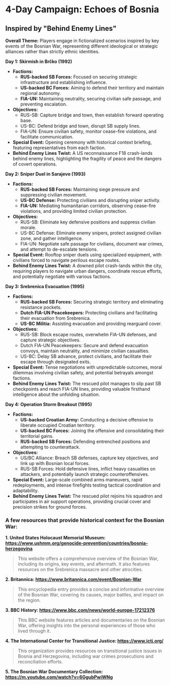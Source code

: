 # 4-Day Campaign: Echoes of Bosnia
## Inspired by "Behind Enemy Lines"

**Overall Theme:** Players engage in fictionalized scenarios inspired by key events of the Bosnian War, representing different ideological or strategic alliances rather than strictly ethnic identities.

**Day 1: Skirmish in Brčko (1992)**

* **Factions:**
    * **RUS-backed SB Forces:** Focused on securing strategic infrastructure and establishing influence.
    * **US-backed BC Forces:** Aiming to defend their territory and maintain regional autonomy.
    * **FIA-UN:** Maintaining neutrality, securing civilian safe passage, and preventing escalation.
* **Objectives:**
    * RUS-SB: Capture bridge and town, then establish forward operating base.
    * US-BC: Defend bridge and town, disrupt SB supply lines.
    * FIA-UN: Ensure civilian safety, monitor cease-fire violations, and facilitate communication.
* **Special Event:** Opening ceremony with historical context briefing, featuring representatives from each faction.
* **Behind Enemy Lines Twist:** A US reconnaissance F18 crash-lands behind enemy lines, highlighting the fragility of peace and the dangers of covert operations.


**Day 2: Sniper Duel in Sarajevo (1993)**

* **Factions:**
    * **RUS-backed SB Forces:** Maintaining siege pressure and suppressing civilian movement.
    * **US-BC Defense:** Protecting civilians and disrupting sniper activity.
    * **FIA-UN:** Mediating humanitarian corridors, observing cease-fire violations, and providing limited civilian protection.
* **Objectives:**
    * RUS-SB: Eliminate key defensive positions and suppress civilian morale.
    * US-BC Defense: Eliminate enemy snipers, protect assigned civilian zone, and gather intelligence.
    * FIA-UN: Negotiate safe passage for civilians, document war crimes, and attempt to de-escalate tensions.
* **Special Event:** Rooftop sniper duels using specialized equipment, with civilians forced to navigate perilous escape routes.
* **Behind Enemy Lines Twist:** A downed pilot crash-lands within the city, requiring players to navigate urban dangers, coordinate rescue efforts, and potentially negotiate with various factions.

**Day 3: Srebrenica Evacuation (1995)**

* **Factions:**
    * **RUS-backed SB Forces:** Securing strategic territory and eliminating resistance pockets.
    * **Dutch FIA-UN Peacekeepers:** Protecting civilians and facilitating their evacuation from Srebrenica.
    * **US-BC Militia:** Assisting evacuation and providing rearguard cover.
* **Objectives:**
    * RUS-SB: Block escape routes, overwhelm FIA-UN defenses, and capture strategic objectives.
    * Dutch FIA-UN Peacekeepers: Secure and defend evacuation convoys, maintain neutrality, and minimize civilian casualties.
    * US-BC: Delay SB advance, protect civilians, and facilitate their escape through designated exits.
* **Special Event:** Tense negotiations with unpredictable outcomes, moral dilemmas involving civilian safety, and potential betrayals amongst factions.
* **Behind Enemy Lines Twist:** The rescued pilot manages to slip past SB checkpoints and reach FIA-UN lines, providing valuable firsthand intelligence about the unfolding situation.


**Day 4: Operation Storm Breakout (1995)**

* **Factions:**
    * **US-backed Croatian Army:** Conducting a decisive offensive to liberate occupied Croatian territory.
    * **US-backed BC Forces:** Joining the offensive and consolidating their territorial gains.
    * **RUS-backed SB Forces:** Defending entrenched positions and attempting to counterattack.
* **Objectives:**
    * US/BC Alliance: Breach SB defenses, capture key objectives, and link up with Bosnian local forces.
    * RUS-SB Forces: Hold defensive lines, inflict heavy casualties on attackers, and potentially launch strategic counteroffensives.
* **Special Event:** Large-scale combined arms maneuvers, rapid redeployments, and intense firefights testing tactical coordination and adaptability.
* **Behind Enemy Lines Twist:** The rescued pilot rejoins his squadron and participates in air support operations, providing crucial cover and precision strikes for ground forces.



### A few resources that provide historical context for the Bosnian War:

**1. United States Holocaust Memorial Museum: https://www.ushmm.org/genocide-prevention/countries/bosnia-herzegovina**
> This website offers a comprehensive overview of the Bosnian War, including its origins, key events, and aftermath. It also features resources on the Srebrenica massacre and other atrocities.

**2. Britannica: https://www.britannica.com/event/Bosnian-War**
> This encyclopedia entry provides a concise and informative overview of the Bosnian War, covering its causes, major battles, and impact on the region.

**3. BBC History: https://www.bbc.com/news/world-europe-17212376**
> This BBC website features articles and documentaries on the Bosnian War, offering insights into the personal experiences of those who lived through it.

**4. The International Center for Transitional Justice: https://www.ictj.org/**

> This organization provides resources on transitional justice issues in Bosnia and Herzegovina, including war crimes prosecutions and reconciliation efforts.

**5. The Bosnian War Documentary Collection: https://m.youtube.com/watch?v=6GgubPwiWNg**
